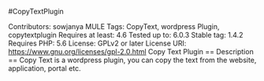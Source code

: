 #CopyTextPlugin

Contributors: sowjanya MULE Tags: CopyText, wordpress Plugin, copytextplugin Requires at least: 4.6 Tested up to: 6.0.3 Stable tag: 1.4.2 Requires PHP: 5.6 License: GPLv2 or later License URI: https://www.gnu.org/licenses/gpl-2.0.html Copy Text Plugin == Description == Copy Text is a wordpress plugin, you can copy the text from the website, application, portal etc.
